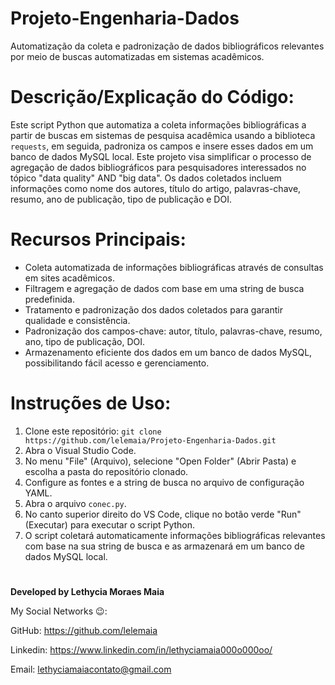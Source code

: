 # Projeto-Engenharia-Dados
Automatização da coleta e padronização de dados bibliográficos relevantes por meio de buscas automatizadas em sistemas acadêmicos.


# Descrição/Explicação do Código:
Este script Python que automatiza a coleta informações bibliográficas a partir de buscas em sistemas de pesquisa acadêmica usando a biblioteca `requests`, 
em seguida, padroniza os campos e insere esses dados em um banco de dados MySQL local.
Este projeto visa simplificar o processo de agregação de dados bibliográficos para pesquisadores interessados no tópico "data quality" AND "big data".
Os dados coletados incluem informações como nome dos autores, título do artigo, palavras-chave, resumo, ano de publicação, tipo de publicação e DOI.

# Recursos Principais:

- Coleta automatizada de informações bibliográficas através de consultas em sites acadêmicos.
- Filtragem e agregação de dados com base em uma string de busca predefinida.
- Tratamento e padronização dos dados coletados para garantir qualidade e consistência.
- Padronização dos campos-chave: autor, título, palavras-chave, resumo, ano, tipo de publicação, DOI.
- Armazenamento eficiente dos dados em um banco de dados MySQL, possibilitando fácil acesso e gerenciamento.

# Instruções de Uso:
1. Clone este repositório: `git clone https://github.com/lelemaia/Projeto-Engenharia-Dados.git`
2. Abra o Visual Studio Code.
3. No menu "File" (Arquivo), selecione "Open Folder" (Abrir Pasta) e escolha a pasta do repositório clonado.
5. Configure as fontes e a string de busca no arquivo de configuração YAML.
4. Abra o arquivo `conec.py`.
6. No canto superior direito do VS Code, clique no botão verde "Run" (Executar) para executar o script Python.
7. O script coletará automaticamente informações bibliográficas relevantes com base na sua string de busca e as armazenará em um banco de dados MySQL local.
#
**Developed by Lethycia Moraes Maia**

My Social Networks 😉:

GitHub: https://github.com/lelemaia

Linkedin: https://www.linkedin.com/in/lethyciamaia000o000oo/

Email: lethyciamaiacontato@gmail.com

